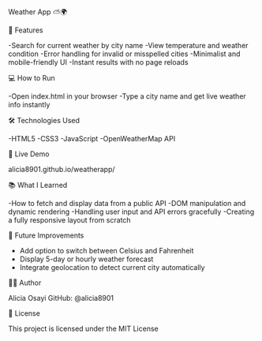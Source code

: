 Weather App ⛅🌍

🧩 Features

-Search for current weather by city name
-View temperature and weather condition
-Error handling for invalid or misspelled cities
-Minimalist and mobile-friendly UI
-Instant results with no page reloads

💻 How to Run

-Open index.html in your browser
-Type a city name and get live weather info instantly

🛠️ Technologies Used

-HTML5
-CSS3
-JavaScript 
-OpenWeatherMap API

🚀 Live Demo

alicia8901.github.io/weatherapp/

📚 What I Learned

-How to fetch and display data from a public API
-DOM manipulation and dynamic rendering
-Handling user input and API errors gracefully
-Creating a fully responsive layout from scratch

🔧 Future Improvements

- Add option to switch between Celsius and Fahrenheit
- Display 5-day or hourly weather forecast
- Integrate geolocation to detect current city automatically

🙋‍♂️ Author

Alicia Osayi
GitHub: @alicia8901

📄 License

This project is licensed under the MIT License


